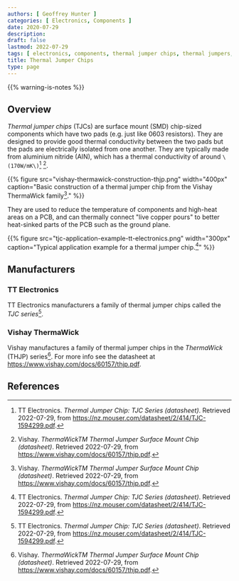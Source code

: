 ```yaml
---
authors: [ Geoffrey Hunter ]
categories: [ Electronics, Components ]
date: 2020-07-29
description: 
draft: false
lastmod: 2022-07-29
tags: [ electronics, components, thermal jumper chips, thermal jumpers, ThermaWick, TJC ]
title: Thermal Jumper Chips
type: page
---
```


{{% warning-is-notes %}}

## Overview

_Thermal jumper chips_ (TJCs) are surface mount (SMD) chip-sized components which have two pads (e.g. just like 0603 resistors). They are designed to provide good thermal conductivity between the two pads but the pads are electrically isolated from one another. They are typically made from aluminium nitride (AIN), which has a thermal conductivity of around `\(170W/mK\)`[^bib-tt-elec-tjc-series-ds] [^bib-vishay-thermawick-series-ds].

{{% figure src="vishay-thermawick-construction-thjp.png" width="400px" caption="Basic construction of a thermal jumper chip from the Vishay ThermaWick family[^bib-vishay-thermawick-series-ds]." %}}

They are used to reduce the temperature of components and high-heat areas on a PCB, and can thermally connect "live copper pours" to better heat-sinked parts of the PCB such as the ground plane. 

{{% figure src="tjc-application-example-tt-electronics.png" width="300px" caption="Typical application example for a thermal jumper chip.[^bib-tt-elec-tjc-series-ds]" %}}

## Manufacturers

### TT Electronics

TT Electronics manufacturers a family of thermal jumper chips called the _TJC series_[^bib-tt-elec-tjc-series-ds].

### Vishay ThermaWick

Vishay manufactures a family of thermal jumper chips in the _ThermaWick_ (THJP) series[^bib-vishay-thermawick-series-ds]. For more info see the datasheet at https://www.vishay.com/docs/60157/thjp.pdf.

## References

[^bib-tt-elec-tjc-series-ds]: TT Electronics. _Thermal Jumper Chip: TJC Series (datasheet)_. Retrieved 2022-07-29, from https://nz.mouser.com/datasheet/2/414/TJC-1594299.pdf.
[^bib-vishay-thermawick-series-ds]: Vishay. _ThermaWickTM Thermal Jumper Surface Mount Chip (datasheet)_. Retrieved 2022-07-29, from https://www.vishay.com/docs/60157/thjp.pdf.
